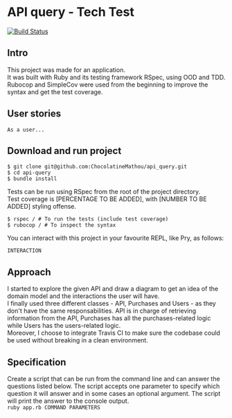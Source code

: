 # API query - Tech Test

[![Build Status](https://travis-ci.org/ChocolatineMathou/api_query.svg?branch=master)](https://travis-ci.org/ChocolatineMathou/api_query)

## Intro

This project was made for an application.  
It was built with Ruby and its testing framework RSpec, using OOD and TDD.  
Rubocop and SimpleCov were used from the beginning to improve the syntax and get the test coverage.

## User stories

```
As a user...
```

## Download and run project

```
$ git clone git@github.com:ChocolatineMathou/api_query.git
$ cd api-query
$ bundle install
```

Tests can be run using RSpec from the root of the project directory.  
Test coverage is [PERCENTAGE TO BE ADDED], with [NUMBER TO BE ADDED] styling offense.

```
$ rspec / # To run the tests (include test coverage)
$ rubocop / # To inspect the syntax
```

You can interact with this project in your favourite REPL, like Pry, as follows:   

```
INTERACTION
```

## Approach

I started to explore the given API and draw a diagram to get an idea of the domain model and the interactions the user will have.  
I finally used three different classes - API, Purchases and Users - as they don't have the same responsabilities. API is in charge of retrieving information from the API, Purchases has all the purchases-related logic while Users has the users-related logic.   
Moreover, I choose to integrate Travis CI to make sure the codebase could be used without breaking in a clean environment.

## Specification

Create a script that can be run from the command line and can answer the questions listed below. The script accepts one parameter to specify which question it will answer and in some cases an optional argument. The script will print the answer to the console output.   
`ruby app.rb COMMAND PARAMETERS`
